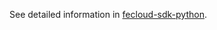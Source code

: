 See detailed information in [fecloud-sdk-python](https://github.com/fecloud-sdk/fecloud-sdk-python).